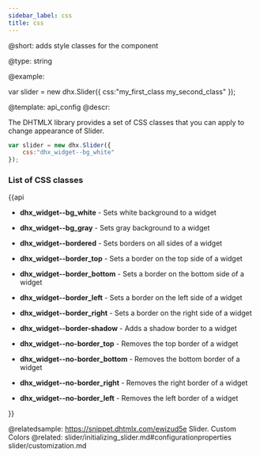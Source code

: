```yaml
---
sidebar_label: css
title: css
---          
```


@short: 
adds style classes for the component




@type: string

@example: 
<style>
    .my_first_class {
        /*some styles*/
    }
 
    .my_second_class {
        /*some styles*/
    }
</style>

var slider = new dhx.Slider({
    css:"my_first_class my_second_class"
});


@template:	api_config
@descr: 

The DHTMLX library provides a set of CSS classes that you can apply to change appearance of Slider.

~~~js
var slider = new dhx.Slider({
    css:"dhx_widget--bg_white"
});
~~~

### List of CSS classes

{{api

- <b>dhx_widget--bg_white</b> - Sets white background to a widget

- <b>dhx_widget--bg_gray</b> - Sets gray background to a widget

- <b>dhx_widget--bordered</b> - Sets borders on all sides of a widget

- <b>dhx_widget--border_top</b> - Sets a border on the top side of a widget

- <b>dhx_widget--border_bottom</b> - Sets a border on the bottom side of a widget

- <b>dhx_widget--border_left</b> - Sets a border on the left side of a widget

- <b>dhx_widget--border_right</b> - Sets a border on the right side of a widget

- <b>dhx_widget--border-shadow</b> - Adds a shadow border to a widget

- <b>dhx_widget--no-border_top</b> - Removes the top border of a  widget

- <b>dhx_widget--no-border_bottom</b> - Removes the bottom border of a widget

- <b>dhx_widget--no-border_right</b> - Removes the right border of a widget

- <b>dhx_widget--no-border_left</b> - Removes the left border of a widget

}}

@relatedsample: https://snippet.dhtmlx.com/ewizud5e	Slider. Custom Colors
@related: slider/initializing_slider.md#configurationproperties
slider/customization.md